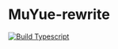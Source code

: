 # MuYue-rewrite
[![Build Typescript](https://github.com/YueMu1022/MuYue-rewrite/actions/workflows/build.yml/badge.svg)](https://github.com/YueMu1022/MuYue-rewrite/actions/workflows/build.yml)
